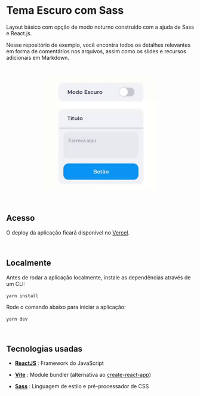 # Tema Escuro com Sass

Layout básico com opção de modo noturno construído com a ajuda de Sass e React.js.

Nesse repositório de exemplo, você encontra todos os detalhes relevantes em forma de comentários nos arquivos, assim como os slides e recursos adicionais em Markdown.

<br />

<p align="center">
  <img
    src="website.gif"
    alt="Imagem animada do website"
    style="width: 300px;"
  />
</p>

<br />

## Acesso

O deploy da aplicação ficará disponível no [Vercel](https://theming-sass.vercel.app/).

<br />

## Localmente

Antes de rodar a aplicação localmente, instale as dependências através de um CLI:

`yarn install`

Rode o comando abaixo para iniciar a aplicação:

`yarn dev`

<br />

## Tecnologias usadas

- [**ReactJS**](https://reactjs.org/) : Framework do JavaScript

- [**Vite**](https://vitejs.dev/) : Module bundler (alternativa ao [create-react-app](https://github.com/facebook/create-react-app))

- [**Sass**](https://sass-lang.com/) : Linguagem de estilo e pré-processador de CSS
